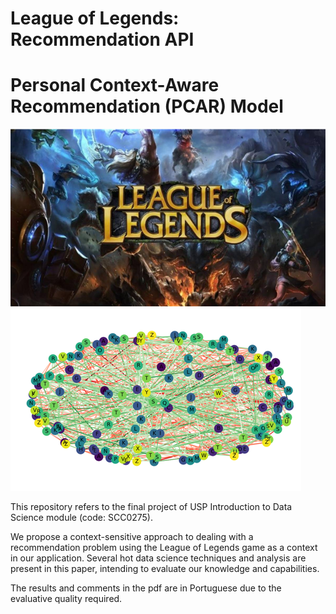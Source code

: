 # League of Legends: Recommendation API
# Personal Context-Aware Recommendation (PCAR) Model

![leaguefront](./imgs/league_of_legends.png)
![network](./imgs/network.png)

This repository refers to the final project of USP Introduction to Data Science module (code: SCC0275).

We propose a context-sensitive approach to dealing with a recommendation problem using the League of Legends game as a context in our application.
Several hot data science techniques and analysis are present in this paper, intending to evaluate our knowledge and capabilities.

The results and comments in the pdf are in Portuguese due to the evaluative quality required.
